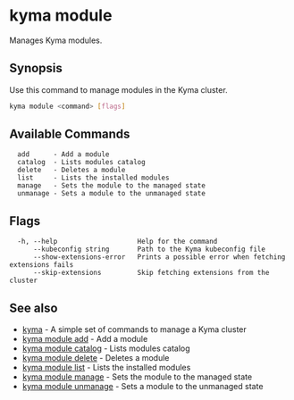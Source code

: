 # kyma module

Manages Kyma modules.

## Synopsis

Use this command to manage modules in the Kyma cluster.

```bash
kyma module <command> [flags]
```

## Available Commands

```text
  add      - Add a module
  catalog  - Lists modules catalog
  delete   - Deletes a module
  list     - Lists the installed modules
  manage   - Sets the module to the managed state
  unmanage - Sets a module to the unmanaged state
```

## Flags

```text
  -h, --help                    Help for the command
      --kubeconfig string       Path to the Kyma kubeconfig file
      --show-extensions-error   Prints a possible error when fetching extensions fails
      --skip-extensions         Skip fetching extensions from the cluster
```

## See also

* [kyma](kyma.md)                                 - A simple set of commands to manage a Kyma cluster
* [kyma module add](kyma_module_add.md)           - Add a module
* [kyma module catalog](kyma_module_catalog.md)   - Lists modules catalog
* [kyma module delete](kyma_module_delete.md)     - Deletes a module
* [kyma module list](kyma_module_list.md)         - Lists the installed modules
* [kyma module manage](kyma_module_manage.md)     - Sets the module to the managed state
* [kyma module unmanage](kyma_module_unmanage.md) - Sets a module to the unmanaged state
